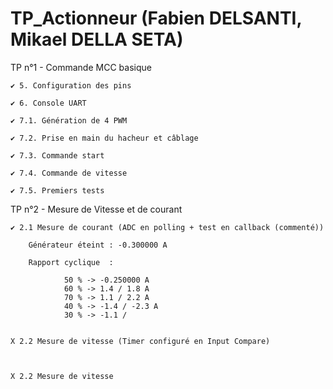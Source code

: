 # TP_Actionneur (Fabien DELSANTI, Mikael DELLA SETA)


TP n°1 - Commande MCC basique

	✔ 5. Configuration des pins

	✔ 6. Console UART

	✔ 7.1. Génération de 4 PWM

	✔ 7.2. Prise en main du hacheur et câblage

	✔ 7.3. Commande start

	✔ 7.4. Commande de vitesse

	✔ 7.5. Premiers tests


TP n°2 - Mesure de Vitesse et de courant

	✔ 2.1 Mesure de courant (ADC en polling + test en callback (commenté))

		Générateur éteint : -0.300000 A

		Rapport cyclique  :
				
				50 % -> -0.250000 A
				60 % -> 1.4 / 1.8 A
				70 % -> 1.1 / 2.2 A
				40 % -> -1.4 / -2.3 A
				30 % -> -1.1 / 
					

	X 2.2 Mesure de vitesse (Timer configuré en Input Compare)

			

	X 2.2 Mesure de vitesse